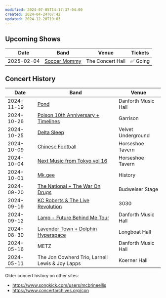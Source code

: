 ```yaml
---
modified: 2024-07-05T14:17:37-04:00
created: 2024-04-24T07:42
updated: 2024-12-20T19:03
---
```

## Upcoming Shows

| Date       | Band                                                                                               | Venue            | Tickets |
| ---------- | -------------------------------------------------------------------------------------------------- | ---------------- | ------- |
| 2025-02-04 | [Soccer Mommy](https://dice.fm/event/ry3k5y-soccer-mommy-4th-feb-the-concert-hall-toronto-tickets) | The Concert Hall | ✅ Going |
## Concert History

| Date       | Band                                                                                                                                         | Venue               |
| ---------- | -------------------------------------------------------------------------------------------------------------------------------------------- | ------------------- |
| 2024-11-19 | [Pond](https://www.ticketmaster.ca/event/100060B7D758376E)                                                                                   | Danforth Music Hall |
| 2024-10-26 | [Polson 10th Anniversary + Timelines](https://dice.fm/partner/dice/event/q22nrp-polson-26th-oct-the-garrison-toronto-tickets)                | Garrison            |
| 2024-10-25 | [Delta Sleep](https://www.ticketmaster.ca/event/100060FA0B545E08)                                                                            | Velvet Underground  |
| 2024-10-09 | [Chinese Football](https://www.ticketweb.ca/event/chinese-football-presented-the-horseshoe-tavern-tickets/13551584)                          | Horseshoe Tavern    |
| 2024-10-04 | [Next Music from Tokyo vol 16](https://www.ticketweb.ca/event/next-music-from-tokyo-vol-the-horseshoe-tavern-tickets/13692883)               | Horseshoe Tavern    |
| 2024-10-01 | [Mk.gee](https://www.ticketmaster.ca/mkgee-toronto-ontario-10-01-2024/event/100060C6C2C2588C)                                                | History             |
| 2024-09-20 | [The National + The War On Drugs](https://www.ticketmaster.ca/the-national-and-the-war-on-toronto-ontario-09-20-2024/event/10006056B10B139A) | Budweiser Stage     |
| 2024-09-19 | [KC Roberts & The Live Revolution](https://www.eventbrite.ca/e/etobicoke-jazz-festival-2024-tickets-978427662477)                            | 3030                |
| 2024-09-12 | [Lamp - Future Behind Me Tour](https://www.ticketmaster.ca/lamp-future-behind-me-tour-toronto-ontario-09-12-2024/event/10006098D1C328C5)     | Danforth Music Hall |
| 2024-08-30 | [Lavender Town + Dolphin Hyperspace](https://www.showclix.com/event/lavender-town-w-dolphin-hyperspace)                                      | Longboat Hall       |
| 2024-05-16 | METZ                                                                                                                                         | Danforth Music Hall |
| 2024-05-11 | The Jon Cowherd Trio, Larnell Lewis & Joy Lapps                                                                                              | Koerner Hall        |
Older concert history on other sites:
- https://www.songkick.com/users/mcbrineellis
- https://www.concertarchives.org/con